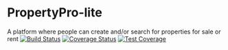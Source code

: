 # PropertyPro-lite
A platform where people can create and/or search for properties for sale or rent
[![Build Status](https://travis-ci.com/prieste/PropertyPro-lite.svg?branch=master)](https://travis-ci.com/prieste/PropertyPro-lite)
[![Coverage Status](https://coveralls.io/repos/github/prieste/PropertyPro-lite/badge.svg?branch=master)](https://coveralls.io/github/prieste/PropertyPro-lite?branch=master)
[![Test Coverage](https://api.codeclimate.com/v1/badges/3c89d7225a973f345f52/test_coverage)](https://codeclimate.com/github/prieste/PropertyPro-lite/test_coverage)

